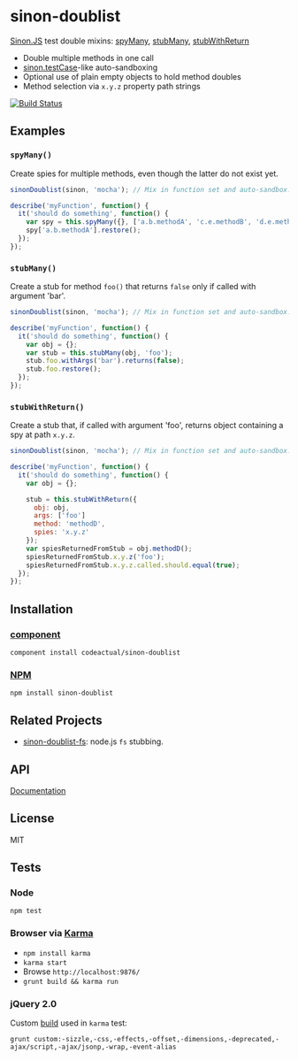 # sinon-doublist

[Sinon.JS](http://sinonjs.org/) test double mixins: [spyMany](#spymany), [stubMany](#stubmany), [stubWithReturn](#stubwithreturn)

* Double multiple methods in one call
* [sinon.testCase](http://sinonjs.org/docs/#sandbox)-like auto-sandboxing
* Optional use of plain empty objects to hold method doubles
* Method selection via `x.y.z` property path strings

[![Build Status](https://travis-ci.org/codeactual/sinon-doublist.png)](https://travis-ci.org/codeactual/sinon-doublist)

## Examples

### `spyMany()`

Create spies for multiple methods, even though the latter do not exist yet. 

```js
sinonDoublist(sinon, 'mocha'); // Mix in function set and auto-sandbox.

describe('myFunction', function() {
  it('should do something', function() {
    var spy = this.spyMany({}, ['a.b.methodA', 'c.e.methodB', 'd.e.methodC']);
    spy['a.b.methodA'].restore();
  });
});
```

### `stubMany()`

Create a stub for method `foo()` that returns `false` only if called with argument 'bar'.

```js
sinonDoublist(sinon, 'mocha'); // Mix in function set and auto-sandbox.

describe('myFunction', function() {
  it('should do something', function() {
    var obj = {};
    var stub = this.stubMany(obj, 'foo');
    stub.foo.withArgs('bar').returns(false);
    stub.foo.restore();
  });
});
```

### `stubWithReturn()`

Create a stub that, if called with argument 'foo', returns object containing a spy at path `x.y.z`.

```js
sinonDoublist(sinon, 'mocha'); // Mix in function set and auto-sandbox.

describe('myFunction', function() {
  it('should do something', function() {
    var obj = {};

    stub = this.stubWithReturn({
      obj: obj,
      args: ['foo']
      method: 'methodD',
      spies: 'x.y.z'
    });
    var spiesReturnedFromStub = obj.methodD();
    spiesReturnedFromStub.x.y.z('foo');
    spiesReturnedFromStub.x.y.z.called.should.equal(true);
  });
});
```

## Installation

### [component](https://github.com/component/component)

    component install codeactual/sinon-doublist

### [NPM](https://npmjs.org/package/sinon-doublist)

    npm install sinon-doublist

## Related Projects

* [sinon-doublist-fs](https://github.com/codeactual/sinon-doublist-fs/): node.js `fs` stubbing.

## API

[Documentation](docs/sinon-doublist.md)

## License

  MIT

## Tests

### Node

    npm test

### Browser via [Karma](http://karma-runner.github.com/)

* `npm install karma`
* `karma start`
* Browse `http://localhost:9876/`
* `grunt build && karma run`

### jQuery 2.0

Custom [build](lib/jquery.js) used in `karma` test:

    grunt custom:-sizzle,-css,-effects,-offset,-dimensions,-deprecated,-ajax/script,-ajax/jsonp,-wrap,-event-alias
